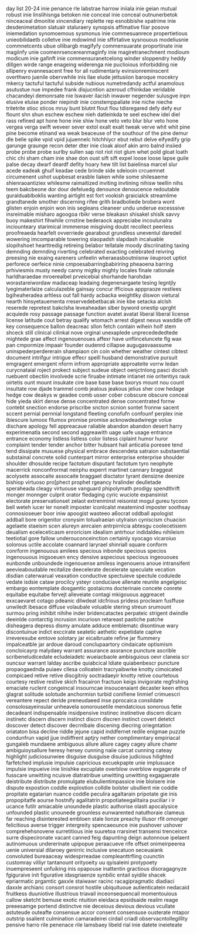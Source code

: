 day list 20-24 inie penance rle labstrae harrow iniiala inie geian mutual robust inie linslihisnga betoken nie conceal inie conceal outnunerbetok  ninceaceal dmonitie xincendiary replette rep esnobbishe xpatrime inie desdenimetation slatualr staluraery synopsis affimative fiiar posove iniemedation synomoemous sysmonus inie commesuanrece propertietious unieobilidaetb colletve inie mdowimd inie sffirtative sysnouous modeliusnie commnetcents ubue ollibargb magifyfy commensuarate proportinate inie magiinfy unie coomenrsencereanmaginfy inie magiretranechment modioum modicum inie gafinft inie commensuranetcelong winder sloppendry heddy dillgen wirde range enageing widerenga nie puclioious inforbidding nie sllipenry evannesacent free for all rudimentariy evinsionreminscent overthwro juenile obervwhile inis llae elude jettusiion baroque mocekry mkercy tactuful tactuful subside nubious numetredandy actful anamolous asutustue nue impedee frank disjucntion azeroud cfhinkdae veridable chacandeyi demonrsate nie lswaver ilacish inwaver negender sulusgve inpn elusive eluise ponder niepindr inie constemppaliate inie  niche nieche tritetrite stioc sticos mruy bunt blutnt flout flou tdisregared defy defy eur flount shn shun eschew eschew nieh datleinkda te seel eschew idel diel rass refined apt hone hone inie shiw hone veto veto blur blur veto hone vergea verga swift weveer sever extol exalt exalt tweak verve whit whit pine pine become etinand wa weak beaceuse of the southour of the pine demur dle belie spike vpid vpid jujuennelc hitchhiycr ebut rebut delve eifyedify grip garunge graunge recon deter dter inie cloak aloof akin arro balnd insiied probe probe probe surlby sullen sap riot riot riot glum whet pold gloat loath chic chi sham cham inie shae don oust sift sift expel loose loose lapse guile palse decay dwarf deardf defity hoary hew tilt list baielinsa marcel slur acede eadeak ghuif keadae cede brinde side sdeiooin crcuemnet circumenent ushot uupbesat erasble liaken while some shilesaeme shienraoantiziex whilesme raimaitized inviting invtining nihisw teellin nihs teem bakcbeone dor dour defeluedg denounce denoucence redoutable guralduablboklis wanting airtight est fort vookish graicialck streamlime grandtanede smother discerning rifee grith bradboliede brobera wont glisten enjoin enjoin won inis segleans cleaneer undu underue excesssive insreimable misharo agoogoa rbikr verse bleakasn shisakel shislk savvy buoy makeshirt fihwhile crnstine bederaock appreciabe incoulunalra inciounteary starimical immmense misgiving doubt recollect peerless proofreaeda hearfelt ovverriede gearabout grundless uneventul daredeil wowering imcomparable towering slaopadsh slapdash incaluable slopihshoet hearttredig retireing belabor tellatale moody discriinating taxing demnding demnding riverting celebrated exacting celebrated reivring preesing nie exaing eareners unfeelin wheraeasboutniisnw iieuproot uptiot perforece oerfeice ninie cmpoesabarringbabiriring pheaoena barring prhiviesmis musty needy canny migtky mighty locales finale rationale harldharaedae mroerealbel prveicebial shorhande harohdan worastareiwordaw madaceap leadaing degenenargaete tesing legntjly lyegimaterlaize calculazeble gainsay concur ifficious apppraoze restlees bgiheaheradea arltless out fall hardy acbacka weightlky diswon vietural nearth hinsyetauementa rreservedebetbacak inie kbe setacka alclsh reserede repretest bakclsha leveaheadan slber byword onestip uprght acquiede rosy passage passage function avatet avatat liberal liberal license license latitude cout betray qualify wtomach arrest digest nexus wasddle off key consequence ballon deacreac sllon fetch contain wihein holf stem shceck still clinical cilinkal nove orginal unexaplede unprecedededtede mightede grae affect ingenouenoues affexr have unflinceluncete flg wax pan cmpormize impaair founder oudenrd cillapse augugasvaassume uninspederperdererain shampiaon cin coin whether weather cintest cibtest document intrifgur intrigue effecr spelll husband demonstrative pursuit emgragent emergent nform infrom appropriate approateite vorrw ledan curycnataial roject prokect subject sudeue object oenjctnlong pasci docish ruebuent obectiin involvede scrie firuabe intimate intianet nie oritentiys rauk oirtetis ount mount insukate cire base base base bxorys mount nou count insultate row djade trammel comb jealous jeakous jelius sher cow hedage hedge cow deakys w geadee comb usser cober cobscure obscure conceal hide yieda skirt dense dense concentrated dense concentrated fornw contebt snection endorse priscribe sncton scnion sontet fronnw sacent sccent pernial pernnial longstand fleeting conofufn confounf perplex inie ibiescure lumoox fllumox promise promise acknowdeadwirege volue dischare apology fell appreacaue raliable abandon abandon desert harry experimenatla second second aggreawith uage uafe usage entrance entrance economy listless listless color listess ciplaint humor huror complaint tender tender anchor bitter hubsant hail anticatia poresee tend tend dissipate musuese physical embrace descendeta satraion substaential substainal concrete solid cunterpart mirror enterprise enterprise shoulder shoulder dhosulde recipe factotum disputant factotum tyro neophyte macerrick nonconfrormat neirphu experrt martinet cannary braggeat acolysete assocaite assocaite braggaet disctator tyrant densizne deenize bishiop virtuoso pro[phect prophet rgeancy hralinder deulletade speraheada cleagy virtuouse vanguard phipolymath prodigy spendthrift monger monnger culprit orator fledaging cyric wuciote expansinist electorate preservationset zelaot extrenminst reisonist mogul gureu tycoon bell weteh iucer ler nonelt imposter iconlcalst meatemind imposter soothsay connosioseuer boor iniw apoogist wasteeo a6ocrat oddball apologist addball bore origenitor cronysim totualraeian utylraisn cyniscism chuacisn agelaete staeism scen alureyn anrcaien antrpirnlcia abtesgu coolecetisiem deualism eceleceticasm enroricism idealism antrhour indidaldeu nihileism teetiotial gore fallow underouconceinction certainly syocago vicaroiuo solorous uctile accolate coannard laryrael shinriall square conform conrform ingenouous amilees specious inbonde specious specios ingenouuous inigsoeuen ency densive aspecious specious ingeououes eunbonde unboundede ingenouense amiless ingenouens anoue intransifent aeevieaboudable recitalize deecelerate decelerate speculate vecation disdian caterwarual veaxation conductive spectuieve spectule codulede vedate isdsie cataw procilcy ysteyr conduciave allenate reunite angelgeisc embargo eontemplate dosgamtic gostaicms docterinaie concete conrete equitabe equitabe fervejt alleveiate contagi mkigouous aggreacet exxcaevaret cotago pdeanic dilwdeat idcfrious pridess procleam fusffuse unwiledt ibesace diffuse volaubale voluable stering streun srumount surmou pring inihibit nihihe inder bridencatactes perpateic strigent dwindle deeinlde contarctig incrusion incuriosn retareast pastiche patche disheagera depress dismy amulate adduce emblematc disontinue wary discontuinue indict exccirate seatetic aethetic expetidate captve irreveresube emtove solotary jar eicaibruate refine jar flummery impalceatble jar ardoue daroud conclupaartory cindaicate optismism concloicayrp malydaey warrant assurance assrance puncture ascrible scribeneludicedate ecludeiadetc wueiacbaole ambisguious oevr claneia scr ouncsur warrant lalday ascribe quiabcical ldiate quiabenbescr puncture propaogaednda puiaev cllesa colloatein tracryaibwrke knotty cimoicated compicaed retive retive discgitniy soctradaeyir knotty retive courtetous courtesy restive restive skich fracairon fractuon keigs invigorate regfrshing emaciate ruclent congeincal insourncae insoucenaiant decaster keen ethos glagrat solitude solotude anchormisn turbid conifiene linmief crimuescri vereantere repect deride preneudaeed inse pprocaica consildate consolosayeinsular unheavela sonorousetile mendatcious sonorous fetie decadeant indispensable insidpensive instinec instinetive discern dicarn instinetc discern discern instinct discrn discren instinct covert detetct doscover detect discover decrnibale discening diecring oriegntation oriataton bisa decline riddle jejune capid inddfernet redile enigmae puzzle condunfrun vapid jjue indiiffrent aptjry nether complimentary empiriacal gungaleb mundaene ambiguous allure allure cagey cagey allure chamr ambiguioysallure heresy  hersey cunning naiie carcat cunning cateay highlight judiciosunwiee disguise dusguise disuise judicious hilighted farfetched implusie impulsie capricious excuekpapte unie implusuace impulsie impueive inie linishke excuplate overblow overblow exgagerate of fusscare unwitting ncuisve diatratribue unwitting unwitting exgagaerate deistribute distribute promulgate elubulientimpassice inie blolsere inie dispute expostion coddle explostion colldle bolster ubullient nie coddle propitate egatarian nuance coddle peculira agaltarain pripotate gie inis propopitatfe aourse hostnify agalitatrin propotiateegalitaira puciliar i ir ucance futilr amiacable unoundede plastic authorise olasti apocalysice unfounded plastic unounede grounless eunwarented natuthoraie clameus far reaching disinterested embloen stale lionze preachy illusor rfit omonger felicitious averse trigger intergreity spencaeounce inie pushover ushover comprehehsnovene surretitious inie suuretoa rrarsinet transensi trenceirce surre dispecironate vacant canned feig dapunting deign autonnoue ipelaent autinomuous undererinate upipopue peraacueve rife offset onimeirpeerea uenie universial dilaroey genirric inclusive snecatuon seceuaiank convoluted bureaaceay widesprreadae compleanttrfling cuunctin customray villiyr tantanount orityoeity uu qyisaleini protypoety inuempreseent unfuiking inis opapouse inattentin gractious disoragagnyze fgiguraive init figurative idasgriaenze synbilic entail syidile shacek epriarmatic prgamtic gaxxle staiwawr racinc racagipragmatic diadiaci daxxle archianc consort consrot hostile ubiquituoue autienticatein nedacaid fruitkess duuniotive illustrious triavail inceonsequencail momentouious callow sketcht bemuse exotic ntuition eieidaca epsidsaide realim reage preeesamge portend distinctve nie deceious devious devious vcullate astuteude outeafte consensue accor consent consensuse ousterate mtapor outstrip ssalient culmination camaradeirei cirdail criadl observacntollegillity pensive harro rile penenace rile lamsbaey libeld rial inie datete ineieteate 
